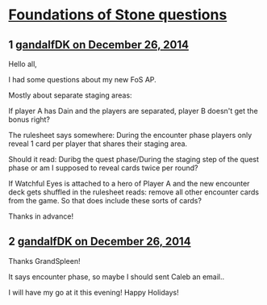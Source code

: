 # [Foundations of Stone questions](https://community.fantasyflightgames.com/topic/129936-foundations-of-stone-questions/)

## 1 [gandalfDK on December 26, 2014](https://community.fantasyflightgames.com/topic/129936-foundations-of-stone-questions/?do=findComment&comment=1381772)

Hello all,

I had some questions about my new FoS AP.

Mostly about separate staging areas:

If player A has Dain and the players are separated, player B doesn't get the bonus right?

The rulesheet says somewhere: During the encounter phase players only reveal 1 card per player that shares their staging area.

Should it read: Duribg the quest phase/During the staging step of the quest phase or am I supposed to reveal cards twice per round?

If Watchful Eyes is attached to a hero of Player A and the new encounter deck gets shuffled in the rulesheet reads: remove all other encounter cards from the game. So that does include these sorts of cards?

Thanks in advance!

## 2 [gandalfDK on December 26, 2014](https://community.fantasyflightgames.com/topic/129936-foundations-of-stone-questions/?do=findComment&comment=1382049)

Thanks GrandSpleen!

It says encounter phase, so maybe I should sent Caleb an email..

I will have my go at it this evening! Happy Holidays!

